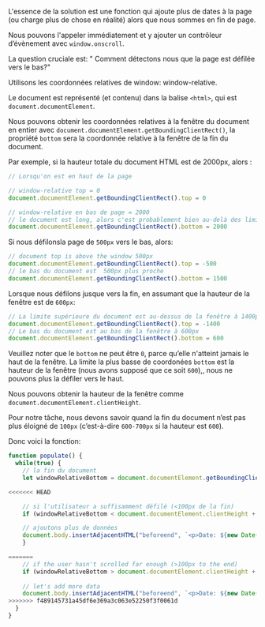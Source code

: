 
L'essence de la solution est une fonction qui ajoute plus de dates à la page  (ou charge plus de chose en réalité) alors que nous sommes en fin de page.


Nous pouvons l'appeler immédiatement et y ajouter un contrôleur d’évènement avec  `window.onscroll`.

La question cruciale est: " Comment détectons nous que la page est défilée vers le bas?"

Utilisons les coordonnées relatives de window: window-relative.

Le document est représenté (et contenu) dans la balise  `<html>`, qui est `document.documentElement`.


Nous pouvons obtenir les coordonnées relatives à la fenêtre du document en entier avec  `document.documentElement.getBoundingClientRect()`, la propriété `bottom` sera la coordonnée relative à la fenêtre de la fin du document.

Par exemple, si la hauteur totale du document HTML est de 2000px, alors :

```js
// Lorsqu'on est en haut de la page 

// window-relative top = 0
document.documentElement.getBoundingClientRect().top = 0

// window-relative en bas de page = 2000
// le document est long, alors c'est probablement bien au-delà des limites inferieures de la fenêtre
document.documentElement.getBoundingClientRect().bottom = 2000
```

Si nous défilonsla page de `500px` vers le bas, alors:

```js
// document top is above the window 500px
document.documentElement.getBoundingClientRect().top = -500
// le bas du document est  500px plus proche
document.documentElement.getBoundingClientRect().bottom = 1500
```

Lorsque nous défilons jusque vers la fin, en assumant que la hauteur de la fenêtre  est de `600px`:


```js
// La limite supérieure du document est au-dessus de la fenêtre à 1400px
document.documentElement.getBoundingClientRect().top = -1400
// Le bas du document est au bas de la fenêtre à 600px
document.documentElement.getBoundingClientRect().bottom = 600
```


Veuillez noter que le `bottom` ne peut être `0`, parce qu’elle n'atteint jamais le haut de la fenêtre. La limite la plus basse de coordonées `bottom` est la hauteur de la fenêtre (nous avons supposé que ce soit `600`),, nous ne pouvons plus la défiler vers le haut.

Nous pouvons obtenir la hauteur de la fenêtre comme `document.documentElement.clientHeight`.

Pour notre tâche, nous devons savoir quand la fin du document n’est pas plus éloigné de `100px` (c’est-à-dire `600-700px` si la hauteur est `600`).


Donc voici la fonction:

```js
function populate() {
  while(true) {
    // la fin du document
    let windowRelativeBottom = document.documentElement.getBoundingClientRect().bottom;

<<<<<<< HEAD

    // si l'utilisateur a suffisamment défilé (<100px de la fin)
    if (windowRelativeBottom < document.documentElement.clientHeight + 100) {

    // ajoutons plus de données
    document.body.insertAdjacentHTML("beforeend", `<p>Date: ${new Date()}</p>`);
    }

=======
    // if the user hasn't scrolled far enough (>100px to the end)
    if (windowRelativeBottom > document.documentElement.clientHeight + 100) break;
    
    // let's add more data
    document.body.insertAdjacentHTML("beforeend", `<p>Date: ${new Date()}</p>`);
>>>>>>> f489145731a45df6e369a3c063e52250f3f0061d
  }
}
```

